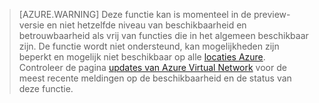 >[AZURE.WARNING] Deze functie kan is momenteel in de preview-versie en niet hetzelfde niveau van beschikbaarheid en betrouwbaarheid als vrij van functies die in het algemeen beschikbaar zijn. De functie wordt niet ondersteund, kan mogelijkheden zijn beperkt en mogelijk niet beschikbaar op alle [locaties Azure](https://azure.microsoft.com/regions/). Controleer de pagina [updates van Azure Virtual Network](https://azure.microsoft.com/updates/?product=virtual-network) voor de meest recente meldingen op de beschikbaarheid en de status van deze functie.